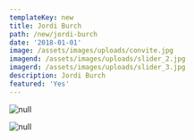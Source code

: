 ```yaml
---
templateKey: new
title: Jordi Burch
path: /new/jordi-burch
date: '2018-01-01'
image: /assets/images/uploads/convite.jpg
imagend: /assets/images/uploads/slider_2.jpg
imagerd: /assets/images/uploads/slider_3.jpg
description: Jordi Burch
featured: 'Yes'
---
```

![null](/assets/images/uploads/slider_1.jpg)

![null](/assets/images/uploads/slider_2.jpg)
